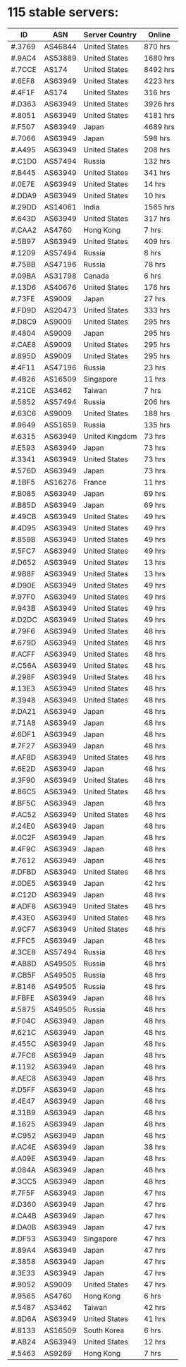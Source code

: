 # 115 stable servers:

| ID | ASN | Server Country | Online |
| ------ | ------ | ------ | ------ |
| #.3769 | AS46844 | United States | 870 hrs |
| #.9AC4 | AS53889 | United States | 1680 hrs |
| #.7CCE | AS174 | United States | 8492 hrs |
| #.6EF8 | AS63949 | United States | 4223 hrs |
| #.4F1F | AS174 | United States | 316 hrs |
| #.D363 | AS63949 | United States | 3926 hrs |
| #.8051 | AS63949 | United States | 4181 hrs |
| #.F507 | AS63949 | Japan | 4689 hrs |
| #.7066 | AS63949 | Japan | 598 hrs |
| #.A495 | AS63949 | United States | 208 hrs |
| #.C1D0 | AS57494 | Russia | 132 hrs |
| #.B445 | AS63949 | United States | 341 hrs |
| #.0E7E | AS63949 | United States | 14 hrs |
| #.DDA9 | AS63949 | United States | 10 hrs |
| #.29DD | AS14061 | India | 1565 hrs |
| #.643D | AS63949 | United States | 317 hrs |
| #.CAA2 | AS4760 | Hong Kong | 7 hrs |
| #.5B97 | AS63949 | United States | 409 hrs |
| #.1209 | AS57494 | Russia | 8 hrs |
| #.758B | AS47196 | Russia | 78 hrs |
| #.09BA | AS31798 | Canada | 6 hrs |
| #.13D6 | AS40676 | United States | 176 hrs |
| #.73FE | AS9009 | Japan | 27 hrs |
| #.FD9D | AS20473 | United States | 333 hrs |
| #.D8C9 | AS9009 | United States | 295 hrs |
| #.4804 | AS9009 | Japan | 295 hrs |
| #.CAE8 | AS9009 | United States | 295 hrs |
| #.895D | AS9009 | United States | 295 hrs |
| #.4F11 | AS47196 | Russia | 23 hrs |
| #.4B26 | AS16509 | Singapore | 11 hrs |
| #.21CE | AS3462 | Taiwan | 7 hrs |
| #.5852 | AS57494 | Russia | 206 hrs |
| #.63C6 | AS9009 | United States | 188 hrs |
| #.9649 | AS51659 | Russia | 135 hrs |
| #.6315 | AS63949 | United Kingdom | 73 hrs |
| #.E593 | AS63949 | Japan | 73 hrs |
| #.3341 | AS63949 | United States | 73 hrs |
| #.576D | AS63949 | Japan | 73 hrs |
| #.1BF5 | AS16276 | France | 11 hrs |
| #.B085 | AS63949 | Japan | 69 hrs |
| #.B85D | AS63949 | Japan | 69 hrs |
| #.49CB | AS63949 | United States | 49 hrs |
| #.4D95 | AS63949 | United States | 49 hrs |
| #.859B | AS63949 | United States | 49 hrs |
| #.5FC7 | AS63949 | United States | 49 hrs |
| #.D652 | AS63949 | United States | 13 hrs |
| #.9B8F | AS63949 | United States | 13 hrs |
| #.D90E | AS63949 | United States | 49 hrs |
| #.97F0 | AS63949 | United States | 49 hrs |
| #.943B | AS63949 | United States | 49 hrs |
| #.D2DC | AS63949 | United States | 49 hrs |
| #.79F6 | AS63949 | United States | 48 hrs |
| #.679D | AS63949 | United States | 48 hrs |
| #.ACFF | AS63949 | United States | 48 hrs |
| #.C56A | AS63949 | United States | 48 hrs |
| #.298F | AS63949 | United States | 48 hrs |
| #.13E3 | AS63949 | United States | 48 hrs |
| #.3948 | AS63949 | United States | 48 hrs |
| #.DA21 | AS63949 | Japan | 48 hrs |
| #.71A8 | AS63949 | Japan | 48 hrs |
| #.6DF1 | AS63949 | Japan | 48 hrs |
| #.7F27 | AS63949 | Japan | 48 hrs |
| #.AF8D | AS63949 | United States | 48 hrs |
| #.6E2D | AS63949 | Japan | 48 hrs |
| #.3F90 | AS63949 | United States | 48 hrs |
| #.86C5 | AS63949 | United States | 48 hrs |
| #.BF5C | AS63949 | Japan | 48 hrs |
| #.AC52 | AS63949 | United States | 48 hrs |
| #.24E0 | AS63949 | Japan | 48 hrs |
| #.0C2F | AS63949 | Japan | 48 hrs |
| #.4F9C | AS63949 | Japan | 48 hrs |
| #.7612 | AS63949 | Japan | 48 hrs |
| #.DFBD | AS63949 | United States | 48 hrs |
| #.0DE5 | AS63949 | Japan | 42 hrs |
| #.C12D | AS63949 | Japan | 48 hrs |
| #.ADF8 | AS63949 | United States | 48 hrs |
| #.43E0 | AS63949 | United States | 48 hrs |
| #.9CF7 | AS63949 | United States | 48 hrs |
| #.FFC5 | AS63949 | Japan | 48 hrs |
| #.3CE8 | AS57494 | Russia | 48 hrs |
| #.AB8D | AS49505 | Russia | 48 hrs |
| #.CB5F | AS49505 | Russia | 48 hrs |
| #.B146 | AS49505 | Russia | 48 hrs |
| #.FBFE | AS63949 | Japan | 48 hrs |
| #.5875 | AS49505 | Russia | 48 hrs |
| #.F04C | AS63949 | Japan | 48 hrs |
| #.621C | AS63949 | Japan | 48 hrs |
| #.455C | AS63949 | Japan | 48 hrs |
| #.7FC6 | AS63949 | Japan | 48 hrs |
| #.1192 | AS63949 | Japan | 48 hrs |
| #.AEC8 | AS63949 | Japan | 48 hrs |
| #.D5FF | AS63949 | Japan | 48 hrs |
| #.4E47 | AS63949 | Japan | 48 hrs |
| #.31B9 | AS63949 | Japan | 48 hrs |
| #.1625 | AS63949 | Japan | 48 hrs |
| #.C952 | AS63949 | Japan | 48 hrs |
| #.AC4E | AS63949 | Japan | 38 hrs |
| #.A09E | AS63949 | Japan | 48 hrs |
| #.084A | AS63949 | Japan | 48 hrs |
| #.3CC5 | AS63949 | Japan | 48 hrs |
| #.7F5F | AS63949 | Japan | 47 hrs |
| #.D360 | AS63949 | Japan | 47 hrs |
| #.CA4B | AS63949 | Japan | 47 hrs |
| #.DA0B | AS63949 | Japan | 47 hrs |
| #.DF53 | AS63949 | Singapore | 47 hrs |
| #.89A4 | AS63949 | Japan | 47 hrs |
| #.3858 | AS63949 | Japan | 47 hrs |
| #.3E33 | AS63949 | Japan | 47 hrs |
| #.9052 | AS9009 | United States | 47 hrs |
| #.9565 | AS4760 | Hong Kong | 6 hrs |
| #.5487 | AS3462 | Taiwan | 42 hrs |
| #.8D6A | AS63949 | United States | 41 hrs |
| #.8133 | AS16509 | South Korea | 6 hrs |
| #.AB24 | AS63949 | United States | 12 hrs |
| #.5463 | AS9269 | Hong Kong | 7 hrs |

